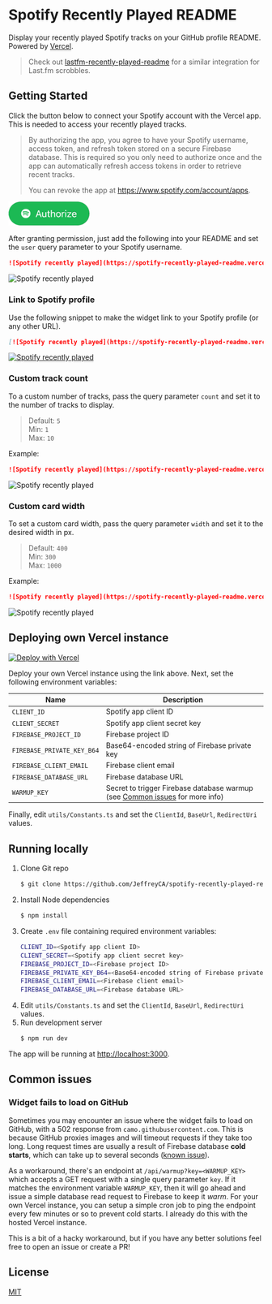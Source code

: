 # Spotify Recently Played README
Display your recently played Spotify tracks on your GitHub profile README. Powered by [Vercel](https://vercel.com).

> Check out [lastfm-recently-played-readme](https://github.com/JeffreyCA/lastfm-recently-played-readme) for a similar integration for Last.fm scrobbles.

## Getting Started
Click the button below to connect your Spotify account with the Vercel app. This is needed to access your recently played tracks.

> By authorizing the app, you agree to have your Spotify username, access token, and refresh token stored on a secure Firebase database. This is required so you only need to authorize once and the app can automatically refresh access tokens in order to retrieve recent tracks.
>
> You can revoke the app at https://www.spotify.com/account/apps.

<a href="https://spotify-recently-played-readme.vercel.app/"><img src="assets/auth.png" alt="Authorize button" width="160"/></a>

After granting permission, just add the following into your README and set the `user` query parameter to your Spotify username.

```md
![Spotify recently played](https://spotify-recently-played-readme.vercel.app/api?user=jeffreyca16)
```

![Spotify recently played](https://spotify-recently-played-readme.vercel.app/api?user=jeffreyca16)

### Link to Spotify profile
Use the following snippet to make the widget link to your Spotify profile (or any other URL).

```md
[![Spotify recently played](https://spotify-recently-played-readme.vercel.app/api?user=jeffreyca16)](https://open.spotify.com/user/jeffreyca16)
```

[![Spotify recently played](https://spotify-recently-played-readme.vercel.app/api?user=jeffreyca16)](https://open.spotify.com/user/jeffreyca16)

### Custom track count
To a custom number of tracks, pass the query parameter `count` and set it to the number of tracks to display.

> Default: `5`  
> Min: `1`  
> Max: `10`

Example:
```md
![Spotify recently played](https://spotify-recently-played-readme.vercel.app/api?user=jeffreyca16&count=1)
```

![Spotify recently played](https://spotify-recently-played-readme.vercel.app/api?user=jeffreyca16&count=1)

### Custom card width
To set a custom card width, pass the query parameter `width` and set it to the desired width in px.

> Default: `400`  
> Min: `300`  
> Max: `1000`

Example:
```md
![Spotify recently played](https://spotify-recently-played-readme.vercel.app/api?user=jeffreyca16&width=600)
```

![Spotify recently played](https://spotify-recently-played-readme.vercel.app/api?user=jeffreyca16&width=600)

## Deploying own Vercel instance
[![Deploy with Vercel](https://vercel.com/button)](https://vercel.com/new/git/external?repository-url=https%3A%2F%2Fgithub.com%2FJeffreyCA%2Fspotify-recently-played-readme&env=CLIENT_ID,CLIENT_SECRET,FIREBASE_PROJECT_ID,FIREBASE_PRIVATE_KEY_B64,FIREBASE_CLIENT_EMAIL)

Deploy your own Vercel instance using the link above. Next, set the following environment variables:

| Name | Description |
|---|---|
| `CLIENT_ID` | Spotify app client ID |
| `CLIENT_SECRET` | Spotify app client secret key |
| `FIREBASE_PROJECT_ID` | Firebase project ID |
| `FIREBASE_PRIVATE_KEY_B64` | Base64-encoded string of Firebase private key |
| `FIREBASE_CLIENT_EMAIL` | Firebase client email |
| `FIREBASE_DATABASE_URL` | Firebase database URL |
| `WARMUP_KEY` | Secret to trigger Firebase database warmup (see [Common issues](#common-issues) for more info)

Finally, edit `utils/Constants.ts` and set the `ClientId`, `BaseUrl`, `RedirectUri` values.

## Running locally
1. Clone Git repo
    ```sh
    $ git clone https://github.com/JeffreyCA/spotify-recently-played-readme.git
    ```
2. Install Node dependencies
    ```sh
    $ npm install
    ```
3. Create `.env` file containing required environment variables:
    ```sh
    CLIENT_ID=<Spotify app client ID>
    CLIENT_SECRET=<Spotify app client secret key>
    FIREBASE_PROJECT_ID=<Firebase project ID>
    FIREBASE_PRIVATE_KEY_B64=<Base64-encoded string of Firebase private key>
    FIREBASE_CLIENT_EMAIL=<Firebase client email>
    FIREBASE_DATABASE_URL=<Firebase database URL>
    ```
4. Edit `utils/Constants.ts` and set the `ClientId`, `BaseUrl`, `RedirectUri` values.
5. Run development server
    ```sh
    $ npm run dev
    ```

The app will be running at [http://localhost:3000](http://localhost:3000).

## Common issues
### Widget fails to load on GitHub
Sometimes you may encounter an issue where the widget fails to load on GitHub, with a 502 response from `camo.githubusercontent.com`. This is because GitHub proxies images and will timeout requests if they take too long. Long request times are usually a result of Firebase database **cold starts**, which can take up to several seconds ([known issue](https://issuetracker.google.com/issues/158014637)).

As a workaround, there's an endpoint at `/api/warmup?key=<WARMUP_KEY>` which accepts a GET request with a single query parameter `key`. If it matches the environment variable `WARMUP_KEY`, then it will go ahead and issue a simple database read request to Firebase to keep it *warm*. For your own Vercel instance, you can setup a simple cron job to ping the endpoint every few minutes or so to prevent cold starts. I already do this with the hosted Vercel instance.

This is a bit of a hacky workaround, but if you have any better solutions feel free to open an issue or create a PR!

## License
[MIT](LICENSE)
